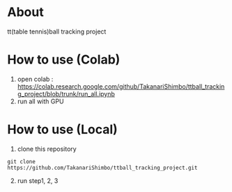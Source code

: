 # About
tt(table tennis)ball tracking project

# How to use (Colab)
1. open colab : https://colab.research.google.com/github/TakanariShimbo/ttball_tracking_project/blob/trunk/run_all.ipynb
1. run all with GPU

# How to use (Local)
1. clone this repository
```
git clone https://github.com/TakanariShimbo/ttball_tracking_project.git
```
2. run step1, 2, 3